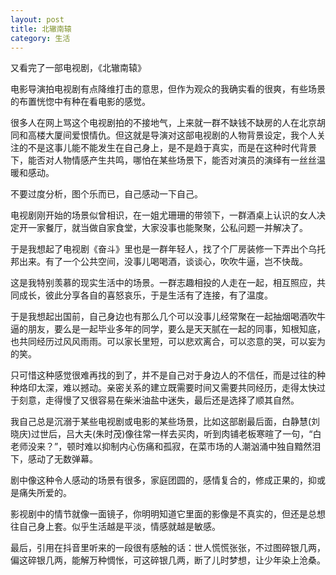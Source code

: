 ```yaml
---
layout: post
title: 北辙南辕
category: 生活
---
```


又看完了一部电视剧，《北辙南辕》

电影导演拍电视剧有点降维打击的意思，但作为观众的我确实看的很爽，有些场景的布置恍惚中有种在看电影的感觉。

很多人在网上骂这个电视剧拍的不接地气，上来就一群不缺钱不缺房的人在北京胡同和高楼大厦间爱恨情仇。但这就是导演对这部电视剧的人物背景设定，我个人关注的不是这事儿能不能发生在自己身上，是不是趋于真实，而是在这种时代背景下，能否对人物情感产生共鸣，哪怕在某些场景下，能否对演员的演绎有一丝丝温暖和感动。

不要过度分析，图个乐而已，自己感动一下自己。

电视剧刚开始的场景似曾相识，在一姐尤珊珊的带领下，一群酒桌上认识的女人决定开一家餐厅，就当做自家食堂，大家没事也能聚聚，公私问题一并解决了。

于是我想起了电视剧《奋斗》里也是一群年轻人，找了个厂房装修一下弄出个乌托邦出来。有了一个公共空间，没事儿喝喝酒，谈谈心，吹吹牛逼，岂不快哉。

这是我特别羡慕的现实生活中的场景。一群志趣相投的人走在一起，相互照应，共同成长，彼此分享各自的喜怒哀乐，于是生活有了连接，有了温度。

于是我想起出国前，自己身边也有那么几个可以没事儿经常聚在一起抽烟喝酒吹牛逼的朋友，要么是一起毕业多年的同学，要么是天天腻在一起的同事，知根知底，也共同经历过风风雨雨。可以家长里短，可以悲欢离合，可以恣意的哭，可以妄为的笑。

只可惜这种感觉很难再找的到了，并不是自己对于身边人的不信任，而是过往的种种烙印太深，难以撼动。亲密关系的建立既需要时间又需要共同经历，走得太快过于刻意，走得慢了又很容易在柴米油盐中迷失，最后还是选择了顺其自然。

我自己总是沉溺于某些电视剧或电影的某些场景，比如这部剧最后面，白静慧(刘晓庆)过世后，吕大夫(朱时茂)像往常一样去买肉，听到肉铺老板寒暄了一句，“白老师没来？”，顿时难以抑制内心伤痛和孤寂，在菜市场的人潮汹涌中独自黯然泪下，感动了无数弹幕。

剧中像这种令人感动的场景有很多，家庭团圆的，感情复合的，修成正果的，抑或是痛失所爱的。

影视剧中的情节就像一面镜子，你明明知道它里面的影像是不真实的，但还是总想往自己身上套。似乎生活越是平淡，情感就越是敏感。

最后，引用在抖音里听来的一段很有感触的话：世人慌慌张张，不过图碎银几两，偏这碎银几两，能解万种惆怅，可这碎银几两，断了儿时梦想，让少年染上沧桑。